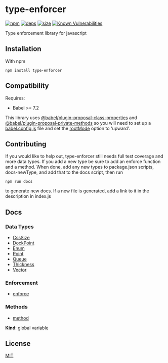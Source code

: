 # type-enforcer
[![npm][npm]][npm-url]
[![deps][deps]][deps-url]
[![size][size]][size-url]
[![Known Vulnerabilities](https://snyk.io/test/github/DarrenPaulWright/type-enforcer/badge.svg?targetFile=package.json)](https://snyk.io/test/github/DarrenPaulWright/type-enforcer?targetFile=package.json)

Type enforcement library for javascript

<a name="Installation"></a>

## Installation
With npm```npm install type-enforcer```## CompatibilityRequires:- Babel >= 7.2This library uses [@babel/plugin-proposal-class-properties](https://github.com/babel/babel/tree/master/packages/babel-plugin-proposal-class-properties) and [@babel/plugin-proposal-private-methods](https://github.com/babel/babel/tree/master/packages/babel-plugin-proposal-private-methods) so you will need to set up a [babel.config.js](https://babeljs.io/docs/en/config-files#project-wide-configuration) file and set the [rootMode](https://babeljs.io/docs/en/options#rootmode) option to 'upward'.## ContributingIf you would like to help out, type-enforcer still needs full test coverage and more data types. If you add a new type be sure to add an enforce function and a method. When done, add any new types to package.json scripts, docs-newType, and add that to the docs script, then run```npm run docs```to generate new docs. If a new file is generated, add a link to it in the description in index.js## Docs### Data Types- [CssSize](https://github.com/darrenpaulwright/type-enforcer/blob/master/docs/CssSize.md)- [DockPoint](https://github.com/darrenpaulwright/type-enforcer/blob/master/docs/DockPoint.md)- [Enum](https://github.com/darrenpaulwright/type-enforcer/blob/master/docs/Enum.md)- [Point](https://github.com/darrenpaulwright/type-enforcer/blob/master/docs/Point.md)- [Queue](https://github.com/darrenpaulwright/type-enforcer/blob/master/docs/Queue.md)- [Thickness](https://github.com/darrenpaulwright/type-enforcer/blob/master/docs/Thickness.md)- [Vector](https://github.com/darrenpaulwright/type-enforcer/blob/master/docs/Vector.md)### Enforcement- [enforce](https://github.com/darrenpaulwright/type-enforcer/blob/master/docs/enforce.md)### Methods- [method](https://github.com/darrenpaulwright/type-enforcer/blob/master/docs/method.md)

**Kind**: global variable  

## License

[MIT](https://github.com/darrenpaulwright/type-enforcer/blob/master/LICENSE.md)

[npm]: https://img.shields.io/npm/v/type-enforcer.svg
[npm-url]: https://npmjs.com/package/type-enforcer
[deps]: https://david-dm.org/darrenpaulwright/type-enforcer.svg
[deps-url]: https://david-dm.org/darrenpaulwright/type-enforcer
[size]: https://packagephobia.now.sh/badge?p=type-enforcer
[size-url]: https://packagephobia.now.sh/result?p=type-enforcer

